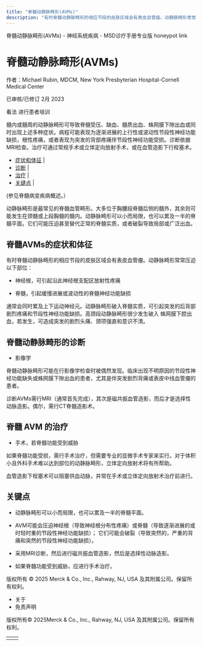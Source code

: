 ```yaml
---
title: "脊髓动静脉畸形(AVMs)"
description: "有时脊髓动静脉畸形的相应节段的皮肤区域会有表皮血管瘤。动静脉畸形常常压迫以下部位："
---
```


﻿脊髓动静脉畸形(AVMs) - 神经系统疾病 - MSD诊疗手册专业版 honeypot link

# 脊髓动静脉畸形(AVMs)

作者：Michael Rubin, MDCM, New York Presbyterian Hospital-Cornell Medical Center

已审核/已修订 2月 2023

看法 进行患者培训

髓内或髓周的动静脉畸形可导致脊髓受压、缺血、髓质出血、蛛网膜下隙出血或同时出现上述多种症状。病程可能表现为逐渐进展的上行性或波动性节段性神经功能缺损，根性疼痛，或者表现为突发的背部疼痛伴节段性神经功能受损。诊断依据MRI检查。治疗可通过常规手术或立体定向放射手术，或在血管造影下行栓塞术。

- [症状和体征](#症状和体征_v1046741_zh) \|
- [诊断](#诊断_v1046745_zh) \|
- [治疗](#治疗_v1046752_zh) \|
- [关键点](#关键点_v39505588_zh) \|

(参见脊髓病变疾病概述。）

动静脉畸形是最常见的脊髓血管畸形。大多位于胸腰段脊髓后侧的髓外，其余则可能发生在颈髓或上段胸髓的髓内。动静脉畸形可以小而局限，也可以累及一半的脊髓平面。它们可能压迫甚至替代正常的脊髓实质，或者破裂导致局部或广泛出血。

## 脊髓AVMs的症状和体征

有时脊髓动静脉畸形的相应节段的皮肤区域会有表皮血管瘤。动静脉畸形常常压迫以下部位：

- 神经根，可引起沿此神经根支配区放射性疼痛

- 脊髓，引起缓慢进展或波动性的脊髓神经功能缺损


通常会同时累及上下运动神经元。动静脉畸形破入脊髓实质，可引起突发的后背部剧烈疼痛和节段性神经功能缺损。高颈段动静脉畸形很少发生破入 蛛网膜下腔出血，若发生，可造成突发的剧烈头痛、颈项强直和意识不清。

## 脊髓动静脉畸形的诊断

- 影像学


脊髓动静脉畸形可能在行影像学检查时被偶然发现。临床出现不明原因的节段性神经功能缺失或蛛网膜下隙出血的患者，尤其是伴突发剧烈背痛或表皮中线血管瘤的患者。

诊断AVMs需行MRI（通常首先完成），其次是磁共振血管造影，而后才是选择性动脉造影。偶尔，需行CT脊髓造影术。

## 脊髓 AVM 的治疗

- 手术，若脊髓功能受到威胁


如果脊髓功能受损，需行手术治疗，但需要专业的显微手术专家来实行。对于体积小且外科手术难以达到部位的动静脉畸形，立体定向放射术将有所帮助。

血管造影下栓塞术可以阻塞供血动脉，并常在手术或立体定向放射术治疗前进行。

## 关键点

- 动静脉畸形可以小而局限，也可以累及一半的脊髓平面。

- AVM可能会压迫神经根（导致神经根分布性疼痛）或脊髓（导致逐渐进展的或时轻时重的节段性神经功能缺损）； 它们可能会破裂（导致突然的，严重的背痛和突然的节段性神经功能缺损）。

- 采用MRI诊断，然后进行磁共振血管造影，然后是选择性动脉造影。

- 如果脊髓功能受到威胁，应进行手术治疗。




版权所有 © 2025
Merck & Co., Inc., Rahway, NJ, USA 及其附属公司。保留所有权利。

- 关于
- 免责声明

版权所有© 2025Merck & Co., Inc., Rahway, NJ, USA 及其附属公司。保留所有权利。

|     |     |
| --- | --- |
|  |  |